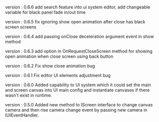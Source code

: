   version : 0.6.6
  add search feature into ui system editor, add changeable variable for black panel fade in/out time

  version : 0.6.5
  fix ignoring show open animation after close has black screen screens

  version : 0.6.4
  add passing onClose deceleration argument event in show method

  version : 0.6.3
  add option in OnRequestCloseScreen method for showing open animation when close screen using back button

  version : 0.6.2
  Fix show close animation bug
  
  version : 0.6.1
  Fix editor UI elements adjustment bug
  
  version : 0.6.0
  Added capability to UI system which it could set the main and screen canvas into UI main config and instantiate canvases if there wasn't exist in runtime.

  version : 0.5.0
  Added new method to IScreen interface to change canvas camera and then rise camera change event by passing new camera in IUIEventHandler.